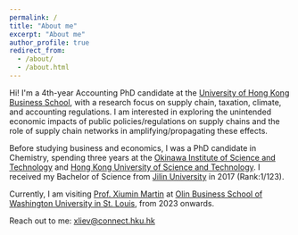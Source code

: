 ```yaml
---
permalink: /
title: "About me"
excerpt: "About me"
author_profile: true
redirect_from: 
  - /about/
  - /about.html
---
```


Hi! I'm a 4th-year Accounting PhD candidate at the [University of Hong Kong Business School](https://www.hkubs.hku.hk/glocal/), with a research focus on supply chain, taxation, climate, and accounting regulations. I am interested in exploring the unintended economic impacts of public policies/regulations on supply chains and the role of supply chain networks in amplifying/propagating these effects.

Before studying business and economics, I was a PhD candidate in Chemistry, spending three years at the [Okinawa Institute of Science and Technology](https://www.oist.jp/) and [Hong Kong University of Science and Technology](https://hkust.edu.hk/). I received my Bachelor of Science from [Jilin University](https://global.jlu.edu.cn/) in 2017 (Rank:1/123).


Currently, I am visiting [Prof. Xiumin Martin](https://www.xiuminmartinwustl.com/) at [Olin Business School of Washington University in St. Louis](https://olin.wustl.edu/), from 2023 onwards.

Reach out to me: xliev@connect.hku.hk